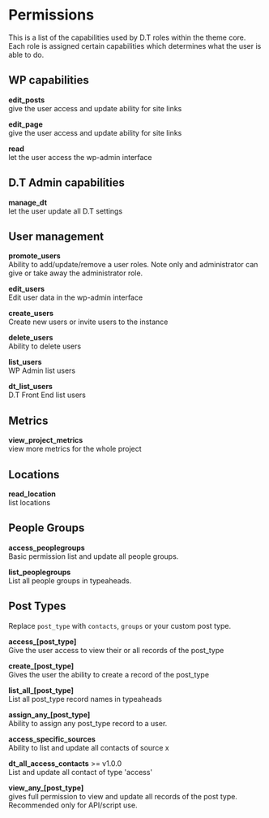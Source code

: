 # Permissions

This is a list of the capabilities used by D.T roles within the theme core.
Each role is assigned certain capabilities which determines what the user is able to do.

## WP capabilities
**edit_posts**  
give the user access and update ability for site links

**edit_page**  
give the user access and update ability for site links

**read**  
let the user access the wp-admin interface

## D.T Admin capabilities
**manage_dt**  
let the user update all D.T settings

## User management
**promote_users**  
Ability to add/update/remove a user roles. Note only and administrator can give or take away the administrator role.

**edit_users**   
Edit user data in the wp-admin interface

**create_users**  
Create new users or invite users to the instance

**delete_users**  
Ability to delete users

**list_users**    
WP Admin list users

**dt_list_users**  
D.T Front End list users

## Metrics
**view_project_metrics**  
view more metrics for the whole project

## Locations
**read_location**  
list locations

## People Groups
**access_peoplegroups**  
Basic permission list and update all people groups.

**list_peoplegroups**  
List all people groups in typeaheads.

## Post Types
Replace `post_type` with `contacts`, `groups` or your custom post type. 

**access_[post_type]**   
Give the user access to view their or all records of the post_type

**create_[post_type]**    
Gives the user the ability to create a record of the post_type

**list_all_[post_type]**  
List all post_type record names in typeaheads

**assign_any_[post_type]**  
Ability to assign any post_type record to a user.

**access_specific_sources**    
Ability to list and update all contacts of source x

**dt_all_access_contacts** >= v1.0.0  
List and update all contact of type 'access'

**view_any_[post_type]**  
gives full permission to view and update all records of the post type. Recommended only for API/script use.

